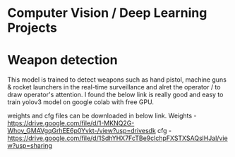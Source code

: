 # Computer Vision / Deep Learning Projects
# Weapon detection 


This model is trained to detect weapons such as hand pistol, machine guns & rocket launchers in the real-time surveillance and alret the operator / to draw operator's attention.
I found the below link is really good and easy to train yolov3 model on google colab with free GPU. 

weights and cfg files can be downloaded in below link.
Weights - https://drive.google.com/file/d/1-MKNQ2G-Whov_GMAVgqGrhEE6p0Yvkt-/view?usp=drivesdk
cfg - https://drive.google.com/file/d/1SdhYHX7FcTBe9clchpFXSTXSAQslHJal/view?usp=sharing 


